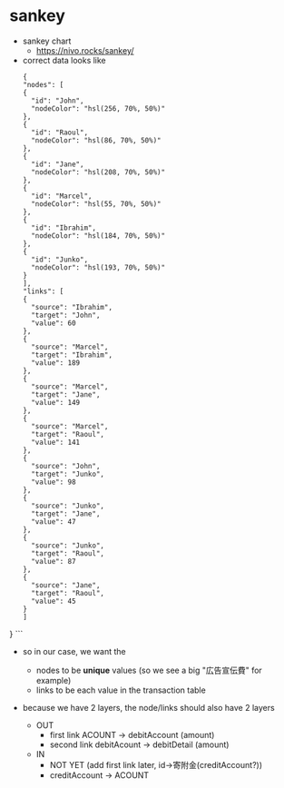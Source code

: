 # sankey
- sankey chart 
    - https://nivo.rocks/sankey/
- correct data looks like
    ```
    {
  "nodes": [
    {
      "id": "John",
      "nodeColor": "hsl(256, 70%, 50%)"
    },
    {
      "id": "Raoul",
      "nodeColor": "hsl(86, 70%, 50%)"
    },
    {
      "id": "Jane",
      "nodeColor": "hsl(208, 70%, 50%)"
    },
    {
      "id": "Marcel",
      "nodeColor": "hsl(55, 70%, 50%)"
    },
    {
      "id": "Ibrahim",
      "nodeColor": "hsl(184, 70%, 50%)"
    },
    {
      "id": "Junko",
      "nodeColor": "hsl(193, 70%, 50%)"
    }
  ],
  "links": [
    {
      "source": "Ibrahim",
      "target": "John",
      "value": 60
    },
    {
      "source": "Marcel",
      "target": "Ibrahim",
      "value": 189
    },
    {
      "source": "Marcel",
      "target": "Jane",
      "value": 149
    },
    {
      "source": "Marcel",
      "target": "Raoul",
      "value": 141
    },
    {
      "source": "John",
      "target": "Junko",
      "value": 98
    },
    {
      "source": "Junko",
      "target": "Jane",
      "value": 47
    },
    {
      "source": "Junko",
      "target": "Raoul",
      "value": 87
    },
    {
      "source": "Jane",
      "target": "Raoul",
      "value": 45
    }
  ]
}
    ```

- so in our case, we want the
    - nodes to be **unique** values (so we see a big "広告宣伝費" for example)
    - links to be each value in the transaction table

- because we have 2 layers, the node/links should also have 2 layers
    - OUT
        - first link ACOUNT -> debitAccount (amount)
        - second link debitAcount -> debitDetail (amount)
    - IN
        - NOT YET (add first link later, id->寄附金(creditAccount?))
        - creditAccount -> ACOUNT
